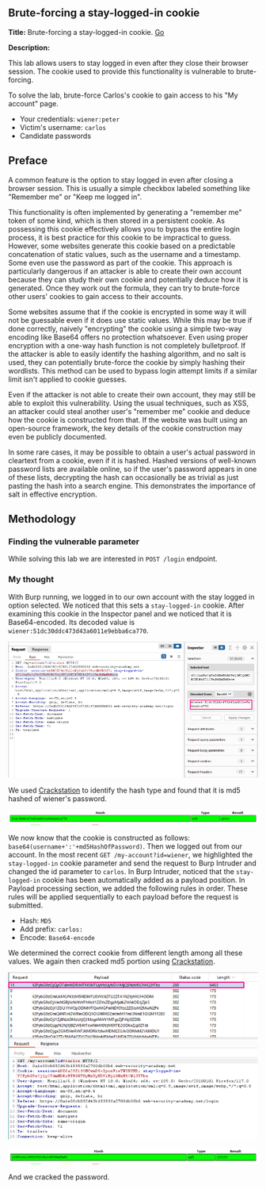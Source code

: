 ## Brute-forcing a stay-logged-in cookie

**Title:** Brute-forcing a stay-logged-in cookie. [Go](https://portswigger.net/web-security/authentication/other-mechanisms/lab-brute-forcing-a-stay-logged-in-cookie)

**Description:** 

This lab allows users to stay logged in even after they close their browser session. The cookie used to provide this functionality is vulnerable to brute-forcing.

To solve the lab, brute-force Carlos's cookie to gain access to his "My account" page.

- Your credentials: `wiener:peter`
- Victim's username: `carlos`
- Candidate passwords

## Preface

A common feature is the option to stay logged in even after closing a browser session. This is usually a simple checkbox labeled something like "Remember me" or "Keep me logged in".

This functionality is often implemented by generating a "remember me" token of some kind, which is then stored in a persistent cookie. As possessing this cookie effectively allows you to bypass the entire login process, it is best practice for this cookie to be impractical to guess. However, some websites generate this cookie based on a predictable concatenation of static values, such as the username and a timestamp. Some even use the password as part of the cookie. This approach is particularly dangerous if an attacker is able to create their own account because they can study their own cookie and potentially deduce how it is generated. Once they work out the formula, they can try to brute-force other users' cookies to gain access to their accounts.

Some websites assume that if the cookie is encrypted in some way it will not be guessable even if it does use static values. While this may be true if done correctly, naively "encrypting" the cookie using a simple two-way encoding like Base64 offers no protection whatsoever. Even using proper encryption with a one-way hash function is not completely bulletproof. If the attacker is able to easily identify the hashing algorithm, and no salt is used, they can potentially brute-force the cookie by simply hashing their wordlists. This method can be used to bypass login attempt limits if a similar limit isn't applied to cookie guesses. 

Even if the attacker is not able to create their own account, they may still be able to exploit this vulnerability. Using the usual techniques, such as XSS, an attacker could steal another user's "remember me" cookie and deduce how the cookie is constructed from that. If the website was built using an open-source framework, the key details of the cookie construction may even be publicly documented.

In some rare cases, it may be possible to obtain a user's actual password in cleartext from a cookie, even if it is hashed. Hashed versions of well-known password lists are available online, so if the user's password appears in one of these lists, decrypting the hash can occasionally be as trivial as just pasting the hash into a search engine. This demonstrates the importance of salt in effective encryption. 

## Methodology

### Finding the vulnerable parameter

While solving this lab we are interested in `POST /login` endpoint.

### My thought

With Burp running, we logged in to our own account with the stay logged in option selected. We noticed that this sets a `stay-logged-in` cookie.  After examining this cookie in the Inspector panel and we noticed that it is Base64-encoded. Its decoded value is `wiener:51dc30ddc473d43a6011e9ebba6ca770`. 

![poc_stay_logged_in_base64.png](../images/stay_logged_in_base64.png)

We used [Crackstation](https://crackstation.net/) to identify the hash type and found that it is md5 hashed of wiener's password. 

![poc_md5_hash.png](../images/md5_hash.png)

We now know that the cookie is constructed as follows: `base64(username+':'+md5HashOfPassword)`. Then we logged out from our account. In the most recent `GET /my-account?id=wiener`, we highlighted the `stay-logged-in` cookie parameter and send the request to Burp Intruder and changed the id parameter to `carlos`. In Burp Intruder, noticed that the `stay-logged-in` cookie has been automatically added as a payload position. In Payload processing section, we added the following rules in order. These rules will be applied sequentially to each payload before the request is submitted.

- Hash: `MD5`
- Add prefix: `carlos:`
- Encode: `Base64-encode`

We determined the correct cookie from different length among all these values. We again then cracked md5 portion using [Crackstation](https://crackstation.net/). 

![poc_carlosstayloggedin.png](../images/carlosstayloggedin.png)

![poc_final_password.png](../images/final_password.png)

And we cracked the password.
